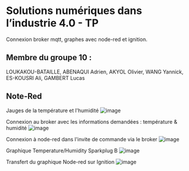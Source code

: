 # Solutions numériques dans l’industrie 4.0 - TP

Connexion broker mqtt, graphes avec node-red et ignition.

## Membre du groupe 10 :

LOUKAKOU-BATAILLE, ABENAQUI Adrien, AKYOL Olivier, WANG Yannick, ES-KOUSRI Ali, GAMBERT Lucas

## Note-Red

Jauges de la température et l'humidité
![image](https://user-images.githubusercontent.com/49391108/215095742-a65dabd8-1cd1-4809-9631-b8574fbdd822.png)

Connexion au broker avec les informations demandées : température & humidité
![image](https://user-images.githubusercontent.com/49391108/215095766-7f7aa6c8-f4e3-4a87-aa14-684066e38a93.png)

Connexion à node-red dans l'invite de commande via le broker
![image](https://user-images.githubusercontent.com/49391108/215095777-b1ed1962-9394-4030-8b3f-46cb0e149f3d.png)

Graphique Temperature/Humidity Sparkplug B
![image](https://user-images.githubusercontent.com/49391108/215095799-320bcdd6-1b28-48db-a0bd-440b5d5f007c.png)

Transfert du graphique Node-red sur Ignition
![image](https://user-images.githubusercontent.com/49391108/215118398-8aa96d33-b6f9-4346-a748-84efea5dae21.png)
